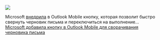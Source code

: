<!--2025-02-16 08:17:47-->
<div class="yb">
  <div class="rss smaller1 habr"><img src="https://habrastorage.org/getpro/habr/upload_files/257/ae2/78a/257ae278a9cd32fc6ddf99349f04359d.JPG" /><p>Microsoft <a href="https://www.theverge.com/news/612853/microsoft-outlook-mobile-minimize-button-email-drafts" rel="noopener noreferrer nofollow">внедрила</a> в Outlook Mobile кнопку, которая позволит быстро свернуть черновик письма и переключиться на выполнение... <br><a class="light" href="https://habr.com/ru/news/882956/?utm_source=habrahabr&utm_medium=rss&utm_campaign=882956">Microsoft добавила кнопку в Outlook Mobile для сворачивания черновика письма</a></div>
</div>
